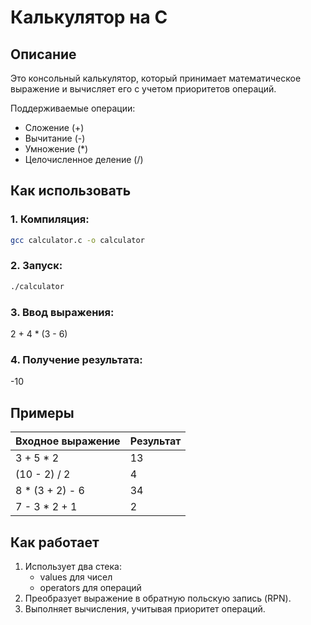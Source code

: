 # Калькулятор на C  

## Описание  
Это консольный калькулятор, который принимает математическое выражение и вычисляет его с учетом приоритетов операций.  

Поддерживаемые операции:  
- Сложение (+)  
- Вычитание (-)  
- Умножение (*)  
- Целочисленное деление (/)

## Как использовать  
### 1. Компиляция:  

```sh
gcc calculator.c -o calculator  
```
  
### 2. Запуск:  

```sh
./calculator  
```
  
### 3. Ввод выражения:  

  
2 + 4 * (3 - 6)  

  
### 4. Получение результата:  

  
-10  

  

## Примеры  
| Входное выражение   | Результат |  
|----------------------|----------|  
| 3 + 5 * 2         | 13     |  
| (10 - 2) / 2      | 4      |  
| 8 * (3 + 2) - 6   | 34     |  
| 7 - 3 * 2 + 1     | 2      |  

## Как работает  
1. Использует два стека:  
   - values для чисел  
   - operators для операций  
2. Преобразует выражение в обратную польскую запись (RPN).  
3. Выполняет вычисления, учитывая приоритет операций.

